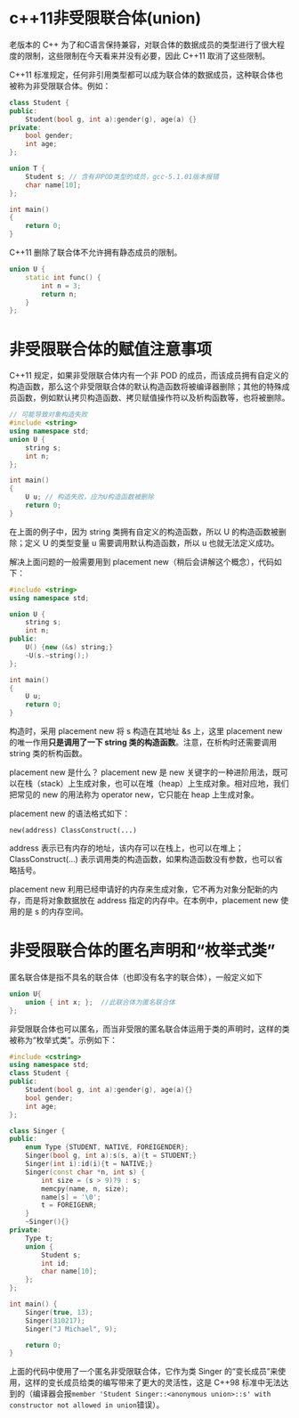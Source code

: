 # c++11非受限联合体(union)
老版本的 C++ 为了和C语言保持兼容，对联合体的数据成员的类型进行了很大程度的限制，这些限制在今天看来并没有必要，因此 C++11 取消了这些限制。

C++11 标准规定，任何非引用类型都可以成为联合体的数据成员，这种联合体也被称为非受限联合体。例如：

```cpp
class Student {
public:
    Student(bool g, int a):gender(g), age(a) {}
private:
    bool gender;
    int age;
};

union T {
    Student s; // 含有非POD类型的成员，gcc-5.1.01版本报错
    char name[10];
};

int main()
{
    return 0;
}
```

C++11 删除了联合体不允许拥有静态成员的限制。

```cpp
union U {
    static int func() {
        int n = 3;
        return n;
    }
};
```

# 非受限联合体的赋值注意事项
C++11 规定，如果非受限联合体内有一个非 POD 的成员，而该成员拥有自定义的构造函数，那么这个非受限联合体的默认构造函数将被编译器删除；其他的特殊成员函数，例如默认拷贝构造函数、拷贝赋值操作符以及析构函数等，也将被删除。

```cpp
// 可能导致对象构造失败
#include <string>
using namespace std;
union U {
    string s;
    int n;
};

int main()
{
    U u; // 构造失败，应为U构造函数被删除
    return 0;
}
```
在上面的例子中，因为 string 类拥有自定义的构造函数，所以 U 的构造函数被删除；定义 U 的类型变量 u 需要调用默认构造函数，所以 u 也就无法定义成功。

解决上面问题的一般需要用到 placement new（稍后会讲解这个概念），代码如下：

```cpp
#include <string>
using namespace std;

union U {
    string s;
    int n;
public:
    U() {new (&s) string;}
    ~U(s.~string();)
};

int main()
{
    U u;
    return 0;
}
```

构造时，采用 placement new 将 s 构造在其地址 &s 上，这里 placement new 的唯一作用**只是调用了一下 string 类的构造函数**。注意，在析构时还需要调用 string 类的析构函数。

placement new 是什么？
placement new 是 new 关键字的一种进阶用法，既可以在栈（stack）上生成对象，也可以在堆（heap）上生成对象。相对应地，我们把常见的 new 的用法称为 operator new，它只能在 heap 上生成对象。

placement new 的语法格式如下：

```
new(address) ClassConstruct(...)
```
address 表示已有内存的地址，该内存可以在栈上，也可以在堆上；ClassConstruct(...) 表示调用类的构造函数，如果构造函数没有参数，也可以省略括号。

placement new 利用已经申请好的内存来生成对象，它不再为对象分配新的内存，而是将对象数据放在 address 指定的内存中。在本例中，placement new 使用的是 s 的内存空间。

# 非受限联合体的匿名声明和“枚举式类”
匿名联合体是指不具名的联合体（也即没有名字的联合体），一般定义如下

```cpp
union U{
    union { int x; };  //此联合体为匿名联合体
};
```
非受限联合体也可以匿名，而当非受限的匿名联合体运用于类的声明时，这样的类被称为“枚举式类”。示例如下：

```cpp
#include <cstring>
using namespace std;
class Student {
public:
    Student(bool g, int a):gender(g), age(a){}
    bool gender;
    int age;
};

class Singer {
public:
    enum Type {STUDENT, NATIVE, FOREIGENDER};
    Singer(bool g, int a):s(s, a){t = STUDENT;}
    Singer(int i):id(i){t = NATIVE;}
    Singer(const char *n, int s) {
        int size = (s > 9)?9 : s;
        memcpy(name, n, size);
        name[s] = '\0';
        t = FOREIGENR;
    }
    ~Singer(){}
private:
    Type t;
    union {
        Student s;
        int id;
        char name[10];
    };
};

int main() {
    Singer(true, 13);
    Singer(310217);
    Singer("J Michael", 9);

    return 0;
}
```
上面的代码中使用了一个匿名非受限联合体，它作为类 Singer 的“变长成员”来使用，这样的变长成员给类的编写带来了更大的灵活性，这是 C++98 标准中无法达到的（编译器会报`member 'Student Singer::<anonymous union>::s' with constructor not allowed in union`错误）。
